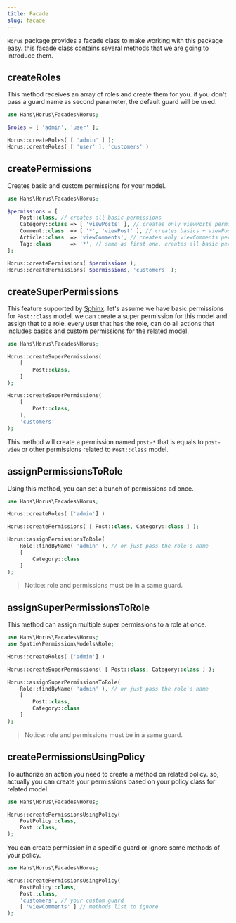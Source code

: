 ```yaml
---
title: Facade
slug: facade
---
```


`Horus` package provides a facade class to make working with this package easy. this facade class contains several
methods
that we are going to introduce them.

## createRoles

This method receives an array of roles and create them for you. if you don't pass a guard name as second parameter, the
default guard will be used.

```php
use Hans\Horus\Facades\Horus;

$roles = [ 'admin', 'user' ];

Horus::createRoles( [ 'admin' ] );
Horus::createRoles( [ 'user' ], 'customers' )
```

## createPermissions

Creates basic and custom permissions for your model.

```php
use Hans\Horus\Facades\Horus;

$permissions = [
    Post::class, // creates all basic permissions
    Category::class => [ 'viewPosts' ], // creates only viewPosts permission
    Comment::class  => [ '*', 'viewPost' ], // creates basics + viewPost permissions
    Article::class  => 'viewComments', // creates only viewComments permission
    Tag::class      => '*', // same as first one, creates all basic permissions
];

Horus::createPermissions( $permissions );
Horus::createPermissions( $permissions, 'customers' );
```

## createSuperPermissions

This feature supported by [Sphinx](https://github.com/hans-thomas/sphinx). let's assume we have basic permissions
for `Post::class` model. we can create a super permission for this model and assign that to a role. every user that has
the role, can do all actions that includes basics and custom permissions for the related model.

```php
use Hans\Horus\Facades\Horus;

Horus::createSuperPermissions(
    [
        Post::class,
    ]
);

Horus::createSuperPermissions(
    [
        Post::class,
    ],
    'customers'
);
```

This method will create a permission named `post-*` that is equals to `post-view` or other permissions related
to `Post::class` model.

## assignPermissionsToRole

Using this method, you can set a bunch of permissions ad once.

```php
use Hans\Horus\Facades\Horus;

Horus::createRoles( ['admin'] )

Horus::createPermissions( [ Post::class, Category::class ] );

Horus::assignPermissionsToRole(
    Role::findByName( 'admin' ), // or just pass the role's name
    [
        Category::class
    ]
);
```

> Notice: role and permissions must be in a same guard.

## assignSuperPermissionsToRole

This method can assign multiple super permissions to a role at once.

```php
use Hans\Horus\Facades\Horus;
use Spatie\Permission\Models\Role;

Horus::createRoles( ['admin'] )

Horus::createSuperPermissions( [ Post::class, Category::class ] );

Horus::assignSuperPermissionsToRole(
    Role::findByName( 'admin' ), // or just pass the role's name
    [
        Post::class,
        Category::class
    ]
);
```

> Notice: role and permissions must be in a same guard.

## createPermissionsUsingPolicy

To authorize an action you need to create a method on related policy. so, actually you can create your permissions based
on your policy class for related model.

```php
use Hans\Horus\Facades\Horus;

Horus::createPermissionsUsingPolicy(
    PostPolicy::class,
    Post::class,
);
```

You can create permission in a specific guard or ignore some methods of your policy.

```php
use Hans\Horus\Facades\Horus;

Horus::createPermissionsUsingPolicy(
    PostPolicy::class,
    Post::class,
    'customers', // your custom guard
    [ 'viewComments' ] // methods list to ignore
);
```
